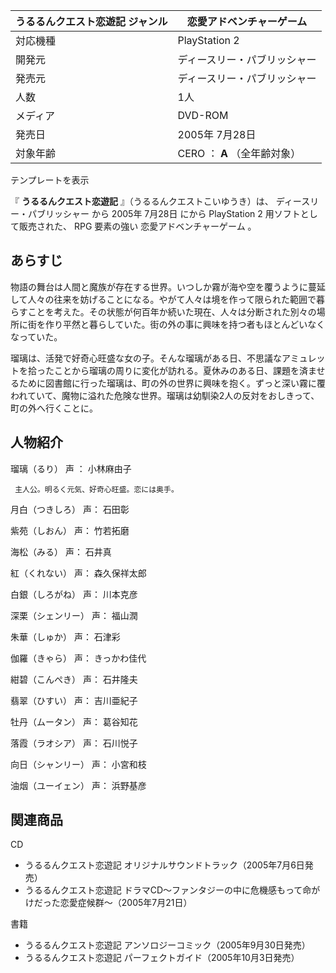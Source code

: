 うるるんクエスト恋遊記  ジャンル  |  恋愛アドベンチャーゲーム   
---|---  
対応機種  |  PlayStation 2   
開発元  |  ディースリー・パブリッシャー   
発売元  |  ディースリー・パブリッシャー   
人数  |  1人   
メディア  |  DVD-ROM   
発売日  |  2005年  7月28日   
対象年齢  |  CERO  ：  **A** （全年齢対象）   
テンプレートを表示  
  
『 **うるるんクエスト恋遊記** 』（うるるんクエストこいゆうき）は、  ディースリー・パブリッシャー  から  2005年  7月28日  にから
PlayStation 2  用ソフトとして販売された、  RPG  要素の強い  恋愛アドベンチャーゲーム  。

##  あらすじ  

物語の舞台は人間と魔族が存在する世界。いつしか霧が海や空を覆うように蔓延して人々の往来を妨げることになる。やがて人々は境を作って限られた範囲で暮らすことを考えた。その状態が何百年か続いた現在、人々は分断された別々の場所に街を作り平然と暮らしていた。街の外の事に興味を持つ者もほとんどいなくなっていた。

瑠璃は、活発で好奇心旺盛な女の子。そんな瑠璃がある日、不思議なアミュレットを拾ったことから瑠璃の周りに変化が訪れる。夏休みのある日、課題を済ませるために図書館に行った瑠璃は、町の外の世界に興味を抱く。ずっと深い霧に覆われていて、魔物に溢れた危険な世界。瑠璃は幼馴染2人の反対をおしきって、町の外へ行くことに。

##  人物紹介  

瑠璃（るり）  声  ：  小林麻由子

     主人公。明るく元気、好奇心旺盛。恋には奥手。 
月白（つきしろ） 声：  石田彰

紫苑（しおん） 声：  竹若拓磨

海松（みる） 声：  石井真

紅（くれない） 声：  森久保祥太郎

白銀（しろがね） 声：  川本克彦

深栗（シェンリー） 声：  福山潤

朱華（しゅか） 声：  石津彩

伽羅（きゃら） 声：  きっかわ佳代

紺碧（こんぺき） 声：  石井隆夫

翡翠（ひすい） 声：  吉川亜紀子

牡丹（ムータン） 声：  葛谷知花

落霞（ラオシア） 声：  石川悦子

向日（シャンリー） 声：  小宮和枝

油烟（ユーイェン） 声：  浜野基彦

##  関連商品  

CD

  * うるるんクエスト恋遊記 オリジナルサウンドトラック（2005年7月6日発売） 
  * うるるんクエスト恋遊記 ドラマCD〜ファンタジーの中に危機感もって命がけだった恋愛症候群〜（2005年7月21日） 

書籍

  * うるるんクエスト恋遊記 アンソロジーコミック（2005年9月30日発売） 
  * うるるんクエスト恋遊記 パーフェクトガイド（2005年10月3日発売） 

